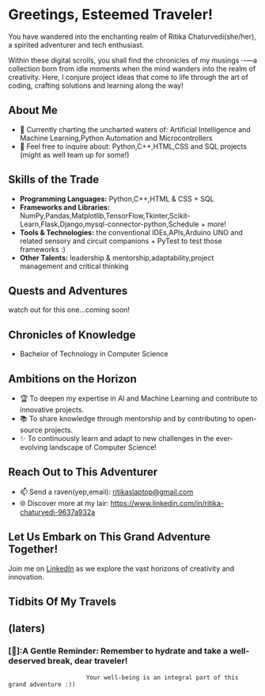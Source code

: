 # Greetings, Esteemed Traveler!  


You have wandered into the enchanting realm of Ritika Chaturvedi(she/her), a spirited adventurer and tech enthusiast.

Within these digital scrolls, you shall find the chronicles of my musings ·-—a collection born from idle moments when the mind wanders into the realm of creativity. 
Here, I conjure project ideas that come to life through the art of coding, crafting solutions and learning along the way!

## About Me

- 🌱 Currently charting the uncharted waters of: Artificial Intelligence and Machine Learning,Python Automation and Microcontrollers
- 💬 Feel free to inquire about: Python,C++,HTML,CSS and SQL projects (might as well team up for some!)

## Skills of the Trade

- **Programming Languages:** Python,C++,HTML & CSS + SQL
- **Frameworks and Libraries:** NumPy,Pandas,Matplotlib,TensorFlow,Tkinter,Scikit-Learn,Flask,Django,mysql-connector-python,Schedule + more!
- **Tools & Technologies:** the conventional IDEs,APIs,Arduino UNO and related sensory and circuit companions + PyTest to test those frameworks :) 
- **Other Talents:** leadership & mentorship,adaptability,project management and critical thinking

## Quests and Adventures

watch out for this one...coming soon!

## Chronicles of Knowledge

- Bachelor of Technology in Computer Science 

## Ambitions on the Horizon
- 🏆 To deepen my expertise in AI and Machine Learning and contribute to innovative projects.
- 📚 To share knowledge through mentorship and by contributing to open-source projects.
- ✨ To continuously learn and adapt to new challenges in the ever-evolving landscape of Computer Science!


## Reach Out to This Adventurer

- 📫 Send a raven(yep,email): ritikaslaptop@gmail.com
- 🌐 Discover more at my lair: https://www.linkedin.com/in/ritika-chaturvedi-9637a932a

## Let Us Embark on This Grand Adventure Together!

Join me on [LinkedIn](https://www.linkedin.com/in/ritika-chaturvedi-9637a932a) as we explore the vast horizons of creativity and innovation.

## Tidbits Of My Travels
(laters)
---

### [🥤]:A Gentle Reminder: Remember to hydrate and take a well-deserved break, dear traveler! 
                          Your well-being is an integral part of this grand adventure :))
